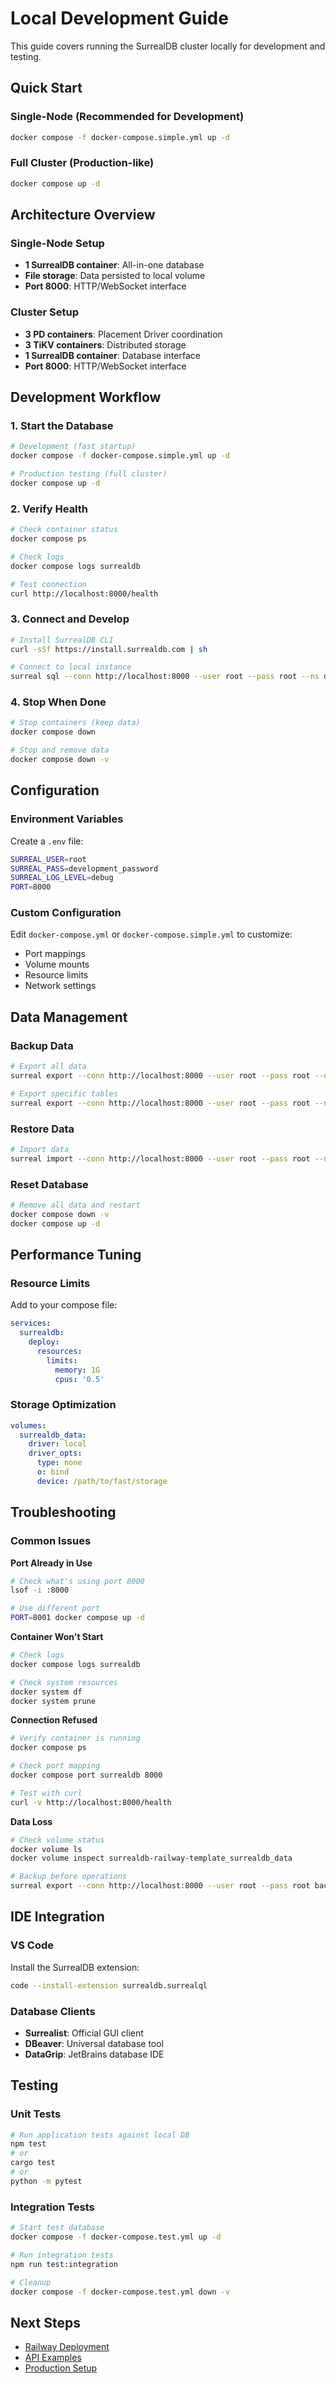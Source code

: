 # Local Development Guide

This guide covers running the SurrealDB cluster locally for development and testing.

## Quick Start

### Single-Node (Recommended for Development)
```bash
docker compose -f docker-compose.simple.yml up -d
```

### Full Cluster (Production-like)
```bash
docker compose up -d
```

## Architecture Overview

### Single-Node Setup
- **1 SurrealDB container**: All-in-one database
- **File storage**: Data persisted to local volume
- **Port 8000**: HTTP/WebSocket interface

### Cluster Setup
- **3 PD containers**: Placement Driver coordination
- **3 TiKV containers**: Distributed storage
- **1 SurrealDB container**: Database interface
- **Port 8000**: HTTP/WebSocket interface

## Development Workflow

### 1. Start the Database
```bash
# Development (fast startup)
docker compose -f docker-compose.simple.yml up -d

# Production testing (full cluster)
docker compose up -d
```

### 2. Verify Health
```bash
# Check container status
docker compose ps

# Check logs
docker compose logs surrealdb

# Test connection
curl http://localhost:8000/health
```

### 3. Connect and Develop
```bash
# Install SurrealDB CLI
curl -sSf https://install.surrealdb.com | sh

# Connect to local instance
surreal sql --conn http://localhost:8000 --user root --pass root --ns dev --db test
```

### 4. Stop When Done
```bash
# Stop containers (keep data)
docker compose down

# Stop and remove data
docker compose down -v
```

## Configuration

### Environment Variables
Create a `.env` file:
```bash
SURREAL_USER=root
SURREAL_PASS=development_password
SURREAL_LOG_LEVEL=debug
PORT=8000
```

### Custom Configuration
Edit `docker-compose.yml` or `docker-compose.simple.yml` to customize:
- Port mappings
- Volume mounts
- Resource limits
- Network settings

## Data Management

### Backup Data
```bash
# Export all data
surreal export --conn http://localhost:8000 --user root --pass root --ns dev --db test backup.sql

# Export specific tables
surreal export --conn http://localhost:8000 --user root --pass root --ns dev --db test --table users backup-users.sql
```

### Restore Data
```bash
# Import data
surreal import --conn http://localhost:8000 --user root --pass root --ns dev --db test backup.sql
```

### Reset Database
```bash
# Remove all data and restart
docker compose down -v
docker compose up -d
```

## Performance Tuning

### Resource Limits
Add to your compose file:
```yaml
services:
  surrealdb:
    deploy:
      resources:
        limits:
          memory: 1G
          cpus: '0.5'
```

### Storage Optimization
```yaml
volumes:
  surrealdb_data:
    driver: local
    driver_opts:
      type: none
      o: bind
      device: /path/to/fast/storage
```

## Troubleshooting

### Common Issues

**Port Already in Use**
```bash
# Check what's using port 8000
lsof -i :8000

# Use different port
PORT=8001 docker compose up -d
```

**Container Won't Start**
```bash
# Check logs
docker compose logs surrealdb

# Check system resources
docker system df
docker system prune
```

**Connection Refused**
```bash
# Verify container is running
docker compose ps

# Check port mapping
docker compose port surrealdb 8000

# Test with curl
curl -v http://localhost:8000/health
```

**Data Loss**
```bash
# Check volume status
docker volume ls
docker volume inspect surrealdb-railway-template_surrealdb_data

# Backup before operations
surreal export --conn http://localhost:8000 --user root --pass root backup.sql
```

## IDE Integration

### VS Code
Install the SurrealDB extension:
```bash
code --install-extension surrealdb.surrealql
```

### Database Clients
- **Surrealist**: Official GUI client
- **DBeaver**: Universal database tool
- **DataGrip**: JetBrains database IDE

## Testing

### Unit Tests
```bash
# Run application tests against local DB
npm test
# or
cargo test
# or  
python -m pytest
```

### Integration Tests
```bash
# Start test database
docker compose -f docker-compose.test.yml up -d

# Run integration tests
npm run test:integration

# Cleanup
docker compose -f docker-compose.test.yml down -v
```

## Next Steps

- [Railway Deployment](../RAILWAY.md)
- [API Examples](../examples/)
- [Production Setup](./PRODUCTION.md)
